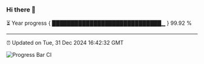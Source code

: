 ### Hi there 👋

⏳ Year progress { █████████████████████████████▁ } 99.92 %

---

⏰ Updated on Tue, 31 Dec 2024 16:42:32 GMT

![Progress Bar CI](https://github.com/IshwaranRudhara/GIT-ACTION/workflows/Progress%20Bar%20CI/badge.svg)
